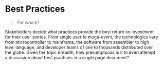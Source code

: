 # Best Practices

> For whom?

Stakeholders decide what practices provide the best return on investment for their user stories.  From single user to mega-event, the technologies vary from microcontroller to mainframe, the software from assembler to high level language, and developer teams of one to thousands distributed over the globe.  Given the topic breadth, how presumptuous is it to even attempt a discussion about best practices in a single page document?
